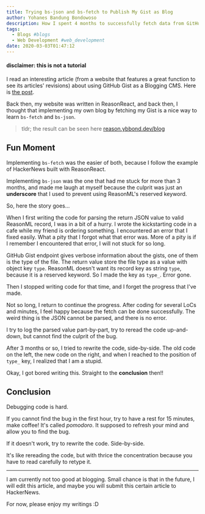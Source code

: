 ```yaml
---
title: Trying bs-json and bs-fetch to Publish My Gist as Blog
author: Yohanes Bandung Bondowoso
description: How I spent 4 months to successfully fetch data from GitHub Gist to my blog.
tags:
  - Blogs #blogs
  - Web Development #web_development
date: 2020-03-03T01:47:12
---
```


#### disclaimer: this is not a tutorial

I read an interesting article (from a website that features a great function to see its articles' revisions) about using GitHub Gist as a Blogging CMS. Here is [the post](https://bit.ly/2UForoW).

Back then, my website was written in ReasonReact, and back then, I thought that implementing my own blog by fetching my Gist is a nice way to learn `bs-fetch` and `bs-json`.

> tldr; the result can be seen here [reason.ybbond.dev/blog](https://reason.ybbond.dev/blog)
## Fun Moment
Implementing `bs-fetch` was the easier of both, because I follow the example of HackerNews built with ReasonReact.

Implementing `bs-json` was the one that had me stuck for more than 3 months, and made me laugh at myself because the culprit was just an __underscore__ that I used to prevent using ReasonML's reserved keyword.

So, here the story goes...

When I first writing the code for parsing the return JSON value to valid ReasonML record, I was in a bit of a hurry. I wrote the kickstarting code in a cafe while my friend is ordering something. I encountered an error that I fixed easily. What a pity that I forgot what that error was. More of a pity is if I remember I encountered that error, I will not stuck for so long.

GitHub Gist endpoint gives verbose information about the gists, one of them is the type of the file. The return value store the file type as a value with object key `type`. ReasonML doesn't want its record key as string `type`, because it is a reserved keyword. So I made the key as `type_`. Error gone.

Then I stopped writing code for that time, and I forget the progress that I've made.

Not so long, I return to continue the progress. After coding for several LoCs and minutes, I feel happy because the fetch can be done successfully. The weird thing is the JSON cannot be parsed, and there is no error.

I try to log the parsed value part-by-part, try to reread the code up-and-down, but cannot find the culprit of the bug.

After 3 months or so, I tried to rewrite the code, side-by-side. The old code on the left, the new code on the right, and when I reached to the position of `type_` key, I realized that I am a stupid.

Okay, I got bored writing this. Straight to the **conclusion** then!!

## Conclusion
Debugging code is hard.

If you cannot find the bug in the first hour, try to have a rest for 15 minutes, make coffee! It's called _pomodoro_. It supposed to refresh your mind and allow you to find the bug.

If it doesn't work, try to rewrite the code. Side-by-side.

It's like rereading the code, but with thrice the concentration because you have to read carefully to retype it.

----

I am currently not too good at blogging. Small chance is that in the future, I will edit this article, and maybe you will submit this certain article to HackerNews.

For now, please enjoy my writings :D
